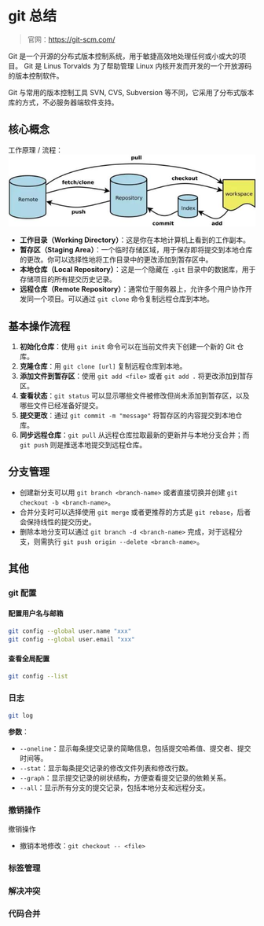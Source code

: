 # git 总结
> 官网：https://git-scm.com/

Git 是一个开源的分布式版本控制系统，用于敏捷高效地处理任何或小或大的项目。
Git 是 Linus Torvalds 为了帮助管理 Linux 内核开发而开发的一个开放源码的版本控制软件。

Git 与常用的版本控制工具 SVN, CVS, Subversion 等不同，它采用了分布式版本库的方式，不必服务器端软件支持。


## 核心概念
工作原理 / 流程：
![](./images/git-common-flow.jpeg)

- **工作目录（Working Directory）**：这是你在本地计算机上看到的工作副本。
- **暂存区（Staging Area）**：一个临时存储区域，用于保存即将提交到本地仓库的更改。你可以选择性地将工作目录中的更改添加到暂存区中。
- **本地仓库（Local Repository）**：这是一个隐藏在 `.git` 目录中的数据库，用于存储项目的所有提交历史记录。
- **远程仓库（Remote Repository）**：通常位于服务器上，允许多个用户协作开发同一个项目。可以通过 `git clone` 命令复制远程仓库到本地。

## 基本操作流程

1. **初始化仓库**：使用 `git init` 命令可以在当前文件夹下创建一个新的 Git 仓库。
2. **克隆仓库**：用 `git clone [url]` 复制远程仓库到本地。
3. **添加文件到暂存区**：使用 `git add <file>` 或者 `git add .` 将更改添加到暂存区。
4. **查看状态**：`git status` 可以显示哪些文件被修改但尚未添加到暂存区，以及哪些文件已经准备好提交。
5. **提交更改**：通过 `git commit -m "message"` 将暂存区的内容提交到本地仓库。
6. **同步远程仓库**：`git pull` 从远程仓库拉取最新的更新并与本地分支合并；而 `git push` 则是推送本地提交到远程仓库。

## 分支管理

- 创建新分支可以用 `git branch <branch-name>` 或者直接切换并创建 `git checkout -b <branch-name>`。
- 合并分支时可以选择使用 `git merge` 或者更推荐的方式是 `git rebase`，后者会保持线性的提交历史。
- 删除本地分支可以通过 `git branch -d <branch-name>` 完成，对于远程分支，则需执行 `git push origin --delete <branch-name>`。

## 其他

###  git 配置

#### 配置用户名与邮箱
```bash
git config --global user.name "xxx"
git config --global user.email "xxx"
```

#### 查看全局配置
```bash
git config --list
```

### 日志
```bash
git log
```
**参数**：
- `--oneline`：显示每条提交记录的简略信息，包括提交哈希值、提交者、提交时间等。
- `--stat`：显示每条提交记录的修改文件列表和修改行数。
- `--graph`：显示提交记录的树状结构，方便查看提交记录的依赖关系。
- `--all`：显示所有分支的提交记录，包括本地分支和远程分支。

### 撤销操作
撤销操作
- 撤销本地修改：`git checkout -- <file>`


### 标签管理

### 解决冲突

### 代码合并